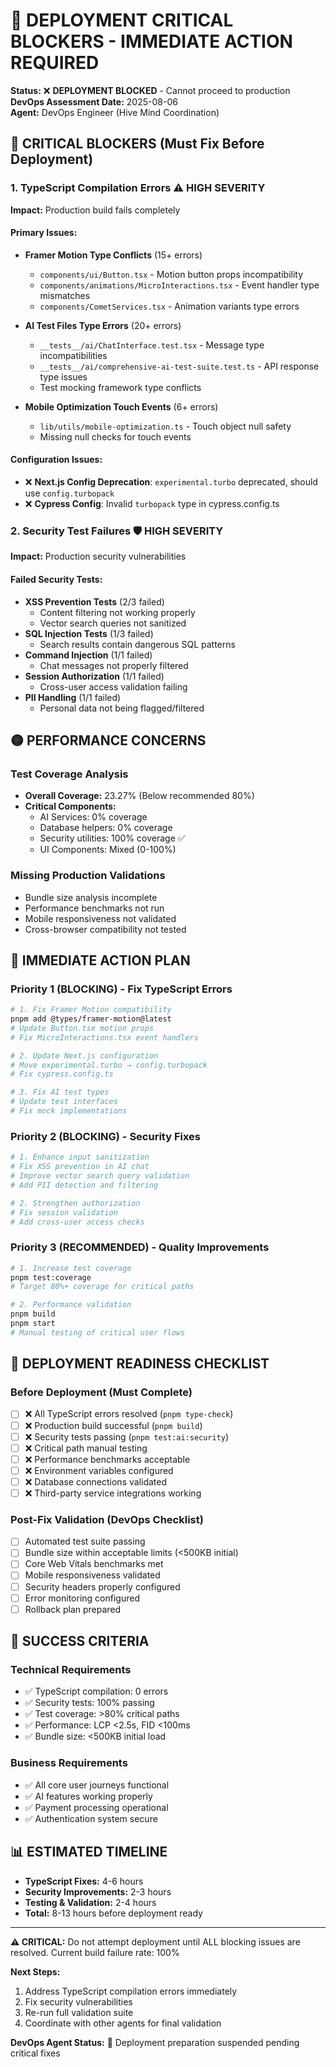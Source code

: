 # 🚨 DEPLOYMENT CRITICAL BLOCKERS - IMMEDIATE ACTION REQUIRED

**Status:** ❌ **DEPLOYMENT BLOCKED** - Cannot proceed to production  
**DevOps Assessment Date:** 2025-08-06  
**Agent:** DevOps Engineer (Hive Mind Coordination)

## 🔴 CRITICAL BLOCKERS (Must Fix Before Deployment)

### 1. TypeScript Compilation Errors ⚠️ HIGH SEVERITY
**Impact:** Production build fails completely

#### Primary Issues:
- **Framer Motion Type Conflicts** (15+ errors)
  - `components/ui/Button.tsx` - Motion button props incompatibility
  - `components/animations/MicroInteractions.tsx` - Event handler type mismatches
  - `components/CometServices.tsx` - Animation variants type errors

- **AI Test Files Type Errors** (20+ errors) 
  - `__tests__/ai/ChatInterface.test.tsx` - Message type incompatibilities
  - `__tests__/ai/comprehensive-ai-test-suite.test.ts` - API response type issues
  - Test mocking framework type conflicts

- **Mobile Optimization Touch Events** (6+ errors)
  - `lib/utils/mobile-optimization.ts` - Touch object null safety
  - Missing null checks for touch events

#### Configuration Issues:
- ❌ **Next.js Config Deprecation**: `experimental.turbo` deprecated, should use `config.turbopack`
- ❌ **Cypress Config**: Invalid `turbopack` type in cypress.config.ts

### 2. Security Test Failures 🛡️ HIGH SEVERITY
**Impact:** Production security vulnerabilities

#### Failed Security Tests:
- **XSS Prevention Tests** (2/3 failed)
  - Content filtering not working properly
  - Vector search queries not sanitized
- **SQL Injection Tests** (1/3 failed) 
  - Search results contain dangerous SQL patterns
- **Command Injection** (1/1 failed)
  - Chat messages not properly filtered
- **Session Authorization** (1/1 failed)
  - Cross-user access validation failing
- **PII Handling** (1/1 failed)
  - Personal data not being flagged/filtered

## 🟡 PERFORMANCE CONCERNS

### Test Coverage Analysis
- **Overall Coverage:** 23.27% (Below recommended 80%)
- **Critical Components:**
  - AI Services: 0% coverage 
  - Database helpers: 0% coverage
  - Security utilities: 100% coverage ✅
  - UI Components: Mixed (0-100%)

### Missing Production Validations
- Bundle size analysis incomplete
- Performance benchmarks not run
- Mobile responsiveness not validated
- Cross-browser compatibility not tested

## 🔧 IMMEDIATE ACTION PLAN

### Priority 1 (BLOCKING) - Fix TypeScript Errors
```bash
# 1. Fix Framer Motion compatibility
pnpm add @types/framer-motion@latest
# Update Button.tsx motion props
# Fix MicroInteractions.tsx event handlers

# 2. Update Next.js configuration  
# Move experimental.turbo → config.turbopack
# Fix cypress.config.ts

# 3. Fix AI test types
# Update test interfaces
# Fix mock implementations
```

### Priority 2 (BLOCKING) - Security Fixes
```bash
# 1. Enhance input sanitization
# Fix XSS prevention in AI chat
# Improve vector search query validation
# Add PII detection and filtering

# 2. Strengthen authorization
# Fix session validation
# Add cross-user access checks
```

### Priority 3 (RECOMMENDED) - Quality Improvements
```bash
# 1. Increase test coverage
pnpm test:coverage
# Target 80%+ coverage for critical paths

# 2. Performance validation
pnpm build
pnpm start
# Manual testing of critical user flows
```

## 🚀 DEPLOYMENT READINESS CHECKLIST

### Before Deployment (Must Complete)
- [ ] ❌ All TypeScript errors resolved (`pnpm type-check`)
- [ ] ❌ Production build successful (`pnpm build`)
- [ ] ❌ Security tests passing (`pnpm test:ai:security`)
- [ ] ❌ Critical path manual testing
- [ ] ❌ Performance benchmarks acceptable
- [ ] ❌ Environment variables configured
- [ ] ❌ Database connections validated
- [ ] ❌ Third-party service integrations working

### Post-Fix Validation (DevOps Checklist)
- [ ] Automated test suite passing
- [ ] Bundle size within acceptable limits (<500KB initial)
- [ ] Core Web Vitals benchmarks met
- [ ] Mobile responsiveness validated
- [ ] Security headers properly configured
- [ ] Error monitoring configured
- [ ] Rollback plan prepared

## 🎯 SUCCESS CRITERIA

### Technical Requirements
- ✅ TypeScript compilation: 0 errors
- ✅ Security tests: 100% passing
- ✅ Test coverage: >80% critical paths
- ✅ Performance: LCP <2.5s, FID <100ms
- ✅ Bundle size: <500KB initial load

### Business Requirements
- ✅ All core user journeys functional
- ✅ AI features working properly
- ✅ Payment processing operational
- ✅ Authentication system secure

## 📊 ESTIMATED TIMELINE
- **TypeScript Fixes:** 4-6 hours
- **Security Improvements:** 2-3 hours  
- **Testing & Validation:** 2-4 hours
- **Total:** 8-13 hours before deployment ready

---

**⚠️ CRITICAL:** Do not attempt deployment until ALL blocking issues are resolved. Current build failure rate: 100%

**Next Steps:**
1. Address TypeScript compilation errors immediately
2. Fix security vulnerabilities 
3. Re-run full validation suite
4. Coordinate with other agents for final validation

**DevOps Agent Status:** 🔴 Deployment preparation suspended pending critical fixes